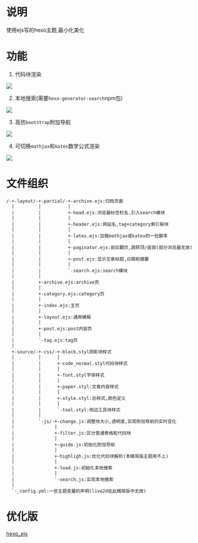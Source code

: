 # 说明

使用ejs写的hexo主题,最小化美化

# 功能

1. 代码块渲染

![](https://github.com/hexo-simple-theme/theme_demo/blob/master/code.png)

2. 本地搜索(需要`hexo-generator-search`npm包)

![](https://github.com/hexo-simple-theme/theme_demo/blob/master/search.png)

3. 高仿`bootstrap`附加导航

![](https://github.com/hexo-simple-theme/theme_demo/blob/master/guide.png)

4. 可切换`mathjax`和`katex`数学公式渲染

![](https://github.com/hexo-simple-theme/theme_demo/blob/master/latex.png)

# 文件组织

```
/-+-layout/-+-partial/-+-archive.ejs:归档页面
  |         |          |
  |         |          +-head.ejs:浏览器标签栏名,引入search模块
  |         |          |
  |         |          +-header.ejs:网站名,tag+category索引板块
  |         |          |
  |         |          +-latex.ejs:加载mathjax或katex的一些脚本
  |         |          |
  |         |          +-paginator.ejs:前后翻页,跳转顶/底部(部分浏览器无效)
  |         |          |
  |         |          +-post.ejs:显示文章标题,日期和摘要
  |         |          |
  |         |          `-search.ejs:search模块
  |         |
  |         +-archive.ejs:archive页
  |         |
  |         +-category.ejs:category页
  |         |
  |         +-index.ejs:主页
  |         |
  |         +-layout.ejs:通用模板
  |         |
  |         +-post.ejs:post内容页
  |         |
  |         `-tag.ejs:tag页
  |
  +-source/-+-css/-+-block.styl阴影块样式
  |         |      |
  |         |      +-code_normal.styl代码块样式
  |         |      |
  |         |      +-font.styl字体样式
  |         |      |
  |         |      +-paper.styl:文章内容样式
  |         |      |
  |         |      +-style.styl:总样式,颜色定义
  |         |      |
  |         |      `-tool.styl:侧边工具块样式
  |         |
  |         `-js/-+-change.js:调整块大小,透明度,实现附加导航的实时变化
  |               |
  |               +-filter.js:区分普通表格和代码块
  |               |
  |               +-guide.js:初始化附加导航
  |               |
  |               +-highligh.js:优化代码块解析(本精简版主题用不上)
  |               |
  |               +-load.js:初始化本地搜索
  |               |
  |               `-search.js:实现本地搜索
  |
  `-_config.yml:一些主题变量的声明(live2d在此精简版中无效)
```

# 优化版

[hexo_ejs](https://github.com/hexo-simple-theme/hexo_ejs)
